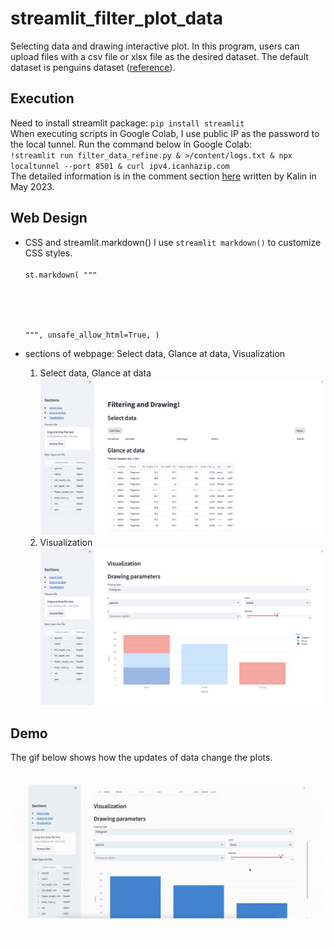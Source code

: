 # streamlit_filter_plot_data
Selecting data and drawing interactive plot. In this program, users can upload files with a csv file or xlsx file as the desired dataset. The default dataset is penguins dataset ([reference](https://raw.githubusercontent.com/mcnakhaee/palmerpenguins/master/palmerpenguins/data/penguins.csv)).
## Execution
Need to install streamlit package: `pip install streamlit`<br>
When executing scripts in Google Colab, I use public IP as the password to the local tunnel.
Run the command below in Google Colab: <br>
`!streamlit run filter_data_refine.py & >/content/logs.txt & npx localtunnel --port 8501 & curl ipv4.icanhazip.com`<br>
The detailed information is in the comment section [here](https://discuss.streamlit.io/t/how-to-launch-streamlit-app-from-google-colab-notebook/42399) written by Kalin in May 2023.

## Web Design
* CSS and streamlit.markdown()
  I use `streamlit markdown()` to customize CSS styles.<br>
  <code>
  st.markdown(
    """
    <style>
    .stDataFrame[data-testid="stSidebar"][aria-expanded="true"] > div:first-child {
        width: 500px;
    }
    section[data-testid="stSidebar"][aria-expanded="false"] > div:first-child {
        width: 500px;
        margin-left: -500px;
    }
    [data-baseweb="select"] {
        margin-top: -10px;
    }
    [data-baseweb="input"] {
        margin-top: -20px;
    }
    [data-baseweb="slider"] {
        margin-top: -15px;
        padding-left: 15px;
        padding-top: 15px;
    }
    [data-testid="stTickBar"] {margin-top: -5px;}
    [data-testid="stTickBarMin"] {font-size: 8px;margin-top: 0px;}
    [data-testid="stThumbValue"] {margin-top: 3px;}
    [data-testid="stTickBarMax"] {font-size: 8px;margin-top: 0px;}
    [data-testid="tag"] {font-size: 10px;}
    [data-testid="stHorizontalBlock"] .stButton>button{
        background-color: #e6e7e8;
        border-radius: 30px;
        margin-top: 20px;}

    
    </style>
    """,
    unsafe_allow_html=True,
)</code>

* sections of webpage: Select data, Glance at data, Visualization<br>
  1. Select data, Glance at data<br>
  ![image](https://github.com/105304039/streamlit_filter_plot_data/blob/main/filer%20and%20display.png)<br>
  2. Visualization<br>
  ![image](https://github.com/105304039/streamlit_filter_plot_data/blob/main/visualize.png)

## Demo
The gif below shows how the updates of data change the plots.<br>
![image](https://github.com/105304039/streamlit_filter_plot_data/blob/main/demo.gif)
